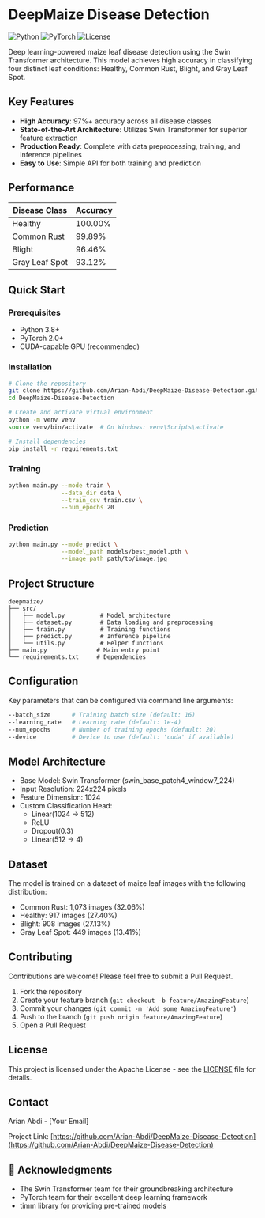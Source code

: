# DeepMaize Disease Detection 

[![Python](https://img.shields.io/badge/python-v3.8+-blue.svg)](https://www.python.org/)
[![PyTorch](https://img.shields.io/badge/PyTorch-v2.0+-red.svg)](https://pytorch.org/)
[![License](https://img.shields.io/badge/License-Apache_2.0-blue.svg)](https://opensource.org/licenses/Apache-2.0)

Deep learning-powered maize leaf disease detection using the Swin Transformer architecture. This model achieves high accuracy in classifying four distinct leaf conditions: Healthy, Common Rust, Blight, and Gray Leaf Spot.

##  Key Features

- **High Accuracy**: 97%+ accuracy across all disease classes
- **State-of-the-Art Architecture**: Utilizes Swin Transformer for superior feature extraction
- **Production Ready**: Complete with data preprocessing, training, and inference pipelines
- **Easy to Use**: Simple API for both training and prediction

##  Performance

| Disease Class    | Accuracy |
|-----------------|----------|
| Healthy         | 100.00%  |
| Common Rust     | 99.89%   |
| Blight         | 96.46%   |
| Gray Leaf Spot | 93.12%   |

##  Quick Start

### Prerequisites

- Python 3.8+
- PyTorch 2.0+
- CUDA-capable GPU (recommended)

### Installation

```bash
# Clone the repository
git clone https://github.com/Arian-Abdi/DeepMaize-Disease-Detection.git
cd DeepMaize-Disease-Detection

# Create and activate virtual environment
python -m venv venv
source venv/bin/activate  # On Windows: venv\Scripts\activate

# Install dependencies
pip install -r requirements.txt
```

### Training

```bash
python main.py --mode train \
               --data_dir data \
               --train_csv train.csv \
               --num_epochs 20
```

### Prediction

```bash
python main.py --mode predict \
               --model_path models/best_model.pth \
               --image_path path/to/image.jpg
```

##  Project Structure

```
deepmaize/
├── src/
│   ├── model.py          # Model architecture
│   ├── dataset.py        # Data loading and preprocessing
│   ├── train.py          # Training functions
│   ├── predict.py        # Inference pipeline
│   └── utils.py          # Helper functions
├── main.py              # Main entry point
└── requirements.txt     # Dependencies
```

##  Configuration

Key parameters that can be configured via command line arguments:

```bash
--batch_size      # Training batch size (default: 16)
--learning_rate   # Learning rate (default: 1e-4)
--num_epochs      # Number of training epochs (default: 20)
--device          # Device to use (default: 'cuda' if available)
```

##  Model Architecture

- Base Model: Swin Transformer (swin_base_patch4_window7_224)
- Input Resolution: 224x224 pixels
- Feature Dimension: 1024
- Custom Classification Head:
  - Linear(1024 → 512)
  - ReLU
  - Dropout(0.3)
  - Linear(512 → 4)

##  Dataset

The model is trained on a dataset of maize leaf images with the following distribution:
- Common Rust: 1,073 images (32.06%)
- Healthy: 917 images (27.40%)
- Blight: 908 images (27.13%)
- Gray Leaf Spot: 449 images (13.41%)

##  Contributing

Contributions are welcome! Please feel free to submit a Pull Request.

1. Fork the repository
2. Create your feature branch (`git checkout -b feature/AmazingFeature`)
3. Commit your changes (`git commit -m 'Add some AmazingFeature'`)
4. Push to the branch (`git push origin feature/AmazingFeature`)
5. Open a Pull Request

##  License

This project is licensed under the Apache License - see the [LICENSE](LICENSE) file for details.

##  Contact

Arian Abdi - [Your Email]

Project Link: [https://github.com/Arian-Abdi/DeepMaize-Disease-Detection](https://github.com/Arian-Abdi/DeepMaize-Disease-Detection)

## 🙏 Acknowledgments

- The Swin Transformer team for their groundbreaking architecture
- PyTorch team for their excellent deep learning framework
- timm library for providing pre-trained models
